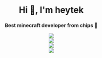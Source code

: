 <h1 align="center">Hi 👋, I'm heytek</h1>
<h3 align="center">Best minecraft developer from chips 🍟</h3>

<div align='center'>
<img src="https://github-readme-stats.vercel.app/api?username=FatBolid&border_radius=10px&theme=dark&bg_color=1f1f1f&border_color=1f1f1f&icon_color=58a6ff&show_icons=true&theme=react" />
</div>

<div align='center'>
<img src="https://github-readme-stats.vercel.app/api/top-langs/?username=FatBolid&border_radius=10px&theme=dark&bg_color=1f1f1f&border_color=1f1f1f&icon_color=58a6ff&show_icons=true&theme=react&layout=compact" />
</div>

<div align='center'>
  <img src="https://lanyard.cnrad.dev/api/817825155702849597?bg=1f1f1f&borderRadius=10px&animated=false" />  
</div>

<div align='center'>
  <img src="https://readme-typing-svg.herokuapp.com?color=F7F7F7&center=true&lines=You+can+contact+me+in+discord." />  
</div>
